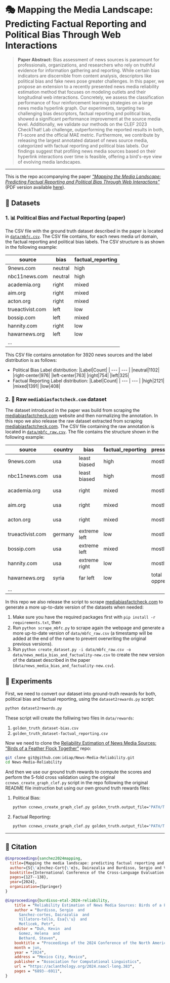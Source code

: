 # :performing_arts: Mapping the Media Landscape: Predicting Factual Reporting and Political Bias Through Web Interactions

> **Paper Abstract:** Bias assessment of news sources is paramount for professionals, organizations, and researchers who rely on truthful evidence for information gathering and reporting. While certain bias indicators are discernible from content analysis, descriptors like political bias and fake news pose greater challenges. In this paper, we propose an extension to a recently presented news media reliability estimation method that focuses on modeling outlets and their longitudinal web interactions. Concretely, we assess the classification performance of four reinforcement learning strategies on a large news media hyperlink graph. Our experiments, targeting two challenging bias descriptors, factual reporting and political bias, showed a significant performance improvement at the source media level. Additionally, we validate our methods on the CLEF 2023 CheckThat! Lab challenge, outperforming the reported results in both, F1-score and the official MAE metric. Furthermore, we contribute by releasing the largest annotated dataset of news source media, categorized with factual reporting and political bias labels. Our findings suggest that profiling news media sources based on their hyperlink interactions over time is feasible, offering a bird's-eye view of evolving media landscapes.
---

This is the repo accompanying the paper [_"Mapping the Media Landscape: Predicting Factual Reporting and Political Bias Through Web Interactions"_](https://link.springer.com/chapter/10.1007/978-3-031-71736-9_7) (PDF version available [here](https://publications.idiap.ch/attachments/papers/2024/Sanchez-Cortes_CLEF2024_2024.pdf)).

## :bookmark_tabs: Datasets

### 1. :bar_chart: Political Bias and Factual Reporting (paper)

The CSV file with the ground truth dataset described in the paper is located in [`data/mbfc.csv`](data/mbfc.csv). The CSV file contains, for each news media url domain, the factual reporting and political bias labels. The CSV structure is as shown in the following example:

|source|bias|factual_reporting|
| --- | --- | --- |
|9news.com|neutral|high|
|nbc11news.com|neutral|high|
|academia.org|right|mixed|
|aim.org|right|mixed|
|acton.org|right|mixed|
|trueactivist.com|left|low|
|bossip.com|left|mixed|
|hannity.com|right|low|
|hawarnews.org|left|low|
|...|||

This CSV file contains annotation for 3920 news sources and the label distribution is as follows:
- Political Bias Label distribution:
    |Label|Count|
    | --- | --- |
    |neutral|1102|
    |right-center|976|
    |left-center|763|
    |right|754|
    |left|325|
- Factual Reporting Label distribution:
    |Label|Count|
    | --- | --- |
    |high|2121|
    |mixed|1391|
    |low|408|

### 2. :newspaper: Raw `mediabiasfactcheck.com` dataset

The dataset introduced in the paper was build from scraping the [mediabiasfactcheck.com](https://mediabiasfactcheck.com) website and then normalizing the annotation. In this repo we also release the raw dataset extracted from scraping [mediabiasfactcheck.com](https://mediabiasfactcheck.com). The CSV file containing the raw annotation is located in [`data/mbfc_raw.csv`](data/mbfc_raw.csv). The file contains the structure shown in the following example:

|source|country|bias|factual_reporting|press_freedom|media_type|popularity|mbfc_credibility_rating|
|---|---|---|---|---|---|---|---|
|9news.com|usa|least biased|high|mostly free|tv station|high traffic|high credibility|
|nbc11news.com|usa|least biased|high|mostly free|tv station|medium traffic|high credibility|
|academia.org|usa|right|mixed|mostly free|organization/foundation|minimal traffic|medium credibility|
|aim.org|usa|right|mixed|mostly free|organization/foundation|minimal traffic|low credibility|
|acton.org|usa|right|mixed|mostly free|organization/foundation|minimal traffic|medium credibility|
|trueactivist.com|germany|extreme left|low|mostly free|website|minimal traffic|low credibility|
|bossip.com|usa|extreme left|mixed|mostly free|magazine|high traffic|low credibility|
|hannity.com|usa|extreme right|low|mostly free|website|medium traffic|low credibility|
|hawarnews.org|syria|far left|low|total oppression|news agency|medium traffic|low credibility|
|...||||||||

In this repo we also release the script to scrape [mediabiasfactcheck.com](https://mediabiasfactcheck.com) to generate a more up-to-date version of the datasets when needed:
1. Make sure you have the required packages first with `pip install -r requirements.txt`, then
1. Run `python scrape_mbfc.py` to scrape again the webpage and generate a more up-to-date version of `data/mbfc_raw.csv` (a timestamp will be added at the end of the name to prevent overwriting the original previous versions).
2. Run `python create_dataset.py -i data/mbfc_raw.csv -o data/news_media_bias_and_factuality-new.csv` to create the new version of the dataset described in the paper (`data/news_media_bias_and_factuality-new.csv`).

## :microscope: Experiments

First, we need to convert our dataset into ground-truth rewards for both, political bias and factual reporting, using the `dataset2rewards.py` script:
```bash
python dataset2rewards.py
```
These script will create the folliwing two files in `data/rewards`:
1. `golden_truth_dataset-bias.csv`
2. `golden_truth_dataset-factual_reporting.csv`

Now we need to clone the [Reliability Estimation of News Media Sources: "Birds of a Feather Flock Together"](https://github.com/idiap/News-Media-Reliability) repo:
```bash
git clone git@github.com:idiap/News-Media-Reliability.git
cd News-Media-Reliability
```
And then we use our ground truth rewards to compute the scores and perform the 5-fold cross validation using the original `ccnews_create_graph_clef.py` script in the repo following the original README file instruction but using our own ground truth rewards files:
1. Political Bias:
    ```bash
    python ccnews_create_graph_clef.py golden_truth.output_file="PATH/TO/golden_truth_dataset-bias.csv"
    ```
2. Factual Reporting:
    ```bash
    python ccnews_create_graph_clef.py golden_truth.output_file="PATH/TO/golden_truth_dataset-factual_reporting.csv"
    ```

---
## :speech_balloon: Citation

```bibtex
@inproceedings{sanchez2024mapping,
  title={Mapping the media landscape: predicting factual reporting and political bias through web interactions},
  author={S{\'a}nchez-Cort{\'e}s, Dairazalia and Burdisso, Sergio and Villatoro-Tello, Esa{\'u} and Motlicek, Petr},
  booktitle={International Conference of the Cross-Language Evaluation Forum for European Languages},
  pages={127--138},
  year={2024},
  organization={Springer}
}

@inproceedings{burdisso-etal-2024-reliability,
    title = "Reliability Estimation of News Media Sources: Birds of a Feather Flock Together",
    author = "Burdisso, Sergio  and
      Sanchez-cortes, Dairazalia  and
      Villatoro-tello, Esa{\'u}  and
      Motlicek, Petr",
    editor = "Duh, Kevin  and
      Gomez, Helena  and
      Bethard, Steven",
    booktitle = "Proceedings of the 2024 Conference of the North American Chapter of the Association for Computational Linguistics: Human Language Technologies (Volume 1: Long Papers)",
    month = jun,
    year = "2024",
    address = "Mexico City, Mexico",
    publisher = "Association for Computational Linguistics",
    url = "https://aclanthology.org/2024.naacl-long.383",
    pages = "6893--6911",
}
```
